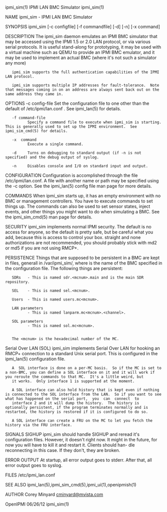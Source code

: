 ipmi_sim(1)                                                                                 IPMI LAN BMC Simulator                                                                                ipmi_sim(1)



NAME
       ipmi_sim - IPMI LAN BMC Simulator


SYNOPSIS
       ipmi_sim [-c configfile] [-f commandfile] [-d] [-n] [-x command]


DESCRIPTION
       The  ipmi_sim daemon emulates an IPMI BMC simulator that may be accessed using the IPMI 1.5 or 2.0 LAN protocol, or via various serial protocols.  It is useful stand-along for prototyping, it may be
       used with a virtual machine such as QEMU to provide an IPMI BMC emulator, and it may be used to implement an actual BMC (where it's not such a simulator any more)

       ipmi_sim supports the full authentication capabilities of the IPMI LAN protocol.

       ipmi_sim supports multiple IP addresses for fault-tolerance.  Note that messages coming in on an address are always sent back out on the same address they came in.


OPTIONS
       -c config-file
              Set the configuration file to one other than the default of /etc/ipmi/lan.conf . See ipmi_lan(5) for details.

       -f command-file
              Specify a command file to execute when ipmi_sim is starting.  This is generally used to set up the IPMI environment.  See ipmi_sim_cmd(5) for details.

       -x  command
              Execute a single command.

       -d     Turns on debugging to standard output (if -n is not specified) and the debug output of syslog.

       -n     Disables console and I/O on standard input and output.



CONFIGURATION
       Configuration is accomplished through the file /etc/ipmi/lan.conf.  A file with another name or path may be specified using the -c option.  See the ipmi_lan(5) config file man page for more details.


COMMANDS
       When ipmi_sim starts up, it has an empty environment with no BMC or management controllers.  You have to execute commands to set things up.  The commands can also  be  used  to  set  sensor  states,
       inject events, and other things you might want to do when simulating a BMC.  See the ipmi_sim_cmd(5) man page for details.


SECURITY
       ipmi_sim  implements normal IPMI security.  The default is no access for anyone, so the default is pretty safe, but be careful what you add, because this is access to control your box.  straight and
       none authorizations are not recommended, you should probably stick with md2 or md5 if you are not using RMCP+.


PERSISTENCE
       Things that are supposed to be persistent in a BMC are kept in files, generall in /var/ipmi_sim/<name>, where <name> is the name of the BMC specified in the configuration file.  The following things
       are persistent:


       SDRs   - This is named sdr.<mcnum>.main and is the main SDR repository.

       SEL    - This is named sel.<mcnum>.

       Users  - This is named users.mc<mcnum>.

       LAN parameters
              - This is named lanparm.mc<mcnum>.<channel>.

       SOL parameters
              - This is named sol.mc<mcnum>.


       The <mcnum> is the hexadecimal number of the MC.


Serial Over LAN (SOL)
       ipmi_sim implements Serial Over LAN for hooking an RMCP+ connection to a standard Unix serial port.  This is configured in the ipmi_lan(5) configuration file.

       A  SOL interface is done on a per-MC basis.  So if the MC is set to a non-BMC, you can define a SOL interface on it and it will work if you reroute the commands to that MC.  It's a little weird, but
       it works.  Only interface 1 is supported at the moment.

       A SOL interface can also hold history that is kept even if nothing is connected to the SOL interface from the LAN.  So if you want to see what has happened on the serial port,  you  can  connect  to
       interface 2 and it will dump the history.  The history is optionally persistent, if the program terminates normally and is restarted, the history is restored if it is configured to do so.

       A SOL interface can create a FRU on the MC to let you fetch the history via the FRU interface.


SIGNALS
       SIGHUP
            ipmi_sim should handle SIGHUP and reread it's configuration files.  However, it doesn't right now.  It might in the future, for now you will have to kill it and restart it.  Clients should han-
            dle reconnecting in this case.  If they don't, they are broken.


ERROR OUTPUT
       At startup, all error output goes to stderr.  After that, all error output goes to syslog.


FILES
       /etc/ipmi_lan.conf


SEE ALSO
       ipmi_lan(5),ipmi_sim_cmd(5),ipmi_ui(1),openipmish(1)


AUTHOR
       Corey Minyard <cminyard@mvista.com>



OpenIPMI                                                                                           06/26/12                                                                                       ipmi_sim(1)
